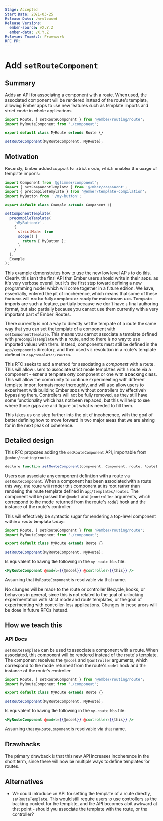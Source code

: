 ```yaml
---
Stage: Accepted
Start Date: 2021-03-25
Release Date: Unreleased
Release Versions:
  ember-source: vX.Y.Z
  ember-data: vX.Y.Z
Relevant Team(s): Framework
RFC PR:
---
```


# Add `setRouteComponent`

## Summary

Adds an API for associating a component with a route. When used, the associated
component will be rendered instead of the route's template, allowing Ember
apps to use new features such as template imports and strict mode in whole
applications.

```js
import Route, { setRouteComponent } from '@ember/routing/route';
import MyRouteComponent from './component';

export default class MyRoute extends Route {}

setRouteComponent(MyRouteComponent, MyRoute);
```

## Motivation

Recently, Ember added support for strict mode, which enables the usage of
template imports:

```js
import Component from '@glimmer/component';
import { setComponentTemplate } from '@ember/component';
import { precompileTemplate } from '@ember/template-compilation';
import MyButton from './my-button';

export default class Example extends Component {}

setComponentTemplate(
  precompileTemplate(
    `<MyButton/>`,
    {
      strictMode: true,
      scope() {
        return { MyButton };
      }
    }
  ),
  Example
);
```

This example demonstrates how to use the new low level APIs to do this. Clearly,
this isn't the final API that Ember users should write in their apps, as it's
very verbose overall, but it's the first step toward defining a new
programming model which will come together in a future edition. We have,
essentially, entered the pit of incoherence, which means that some of these
features will not be fully complete or ready for mainstream use. Template
imports are such a feature, partially because we don't have a final authoring
format, but also partially because you cannot use them currently with a very
important part of Ember: Routes.

There currently is not a way to directly set the template of a route the same
way that you can set the template of a component with `setComponentTemplate`.
This means you cannot associate a template defined with `precompileTemplate`
with a route, and so there is no way to use imported values with them. Instead,
components must still be defined in the `app/components` directory, and then
used via resolution in a route's template defined in `app/templates/routes`.

This RFC seeks to add a method for associating a _component_ with a route. This
will allow users to associate strict mode templates with a route via a
component - either a template only component or one with a backing class. This
will allow the community to continue experimenting with different template
import formats more thoroughly, and will also allow users to experiment with
building Ember apps without controllers by effectively bypassing them.
Controllers will not be fully removed, as they still have some functionality
which has not been replaced, but this will help to see where those gaps are and
figure out what is needed to fill them.

This takes us one step further into the pit of incoherence, with the goal of
better defining how to move forward in two major areas that we are aiming for in
the next peak of coherence.

## Detailed design

This RFC proposes adding the `setRouteComponent` API, importable from
`@ember/routing/route`.

```js
declare function setRouteComponent(component: Component, route: Route): void;
```

Users can associate any component definition with a route via
`setRouteComponent`. When a component has been associated with a route this way,
the route will render this component at its root rather than rendering the route
template defined in `app/templates/routes`. The component will be passed the
`@model` and `@controller` arguments, which correspond to the model returned
from the route's `model` hook and the instance of the route's controller.

This will effectively be syntactic sugar for rendering a top-level component
within a route template today:

```js
import Route, { setRouteComponent } from '@ember/routing/route';
import MyRouteComponent from './component';

export default class MyRoute extends Route {}

setRouteComponent(MyRouteComponent, MyRoute);
```

Is equivalent to having the following in the `my-route.hbs` file:

```hbs
<MyRouteComponent @model={{@model}} @controller={{this}} />
```

Assuming that `MyRouteComponent` is resolvable via that name.

No changes will be made to the route or controller lifecycle, hooks, or
behaviors in general, since this is not related to the goal of unlocking
experimentation with strict mode and route templates, or the goal of
experimenting with controller-less applications. Changes in these areas will be
done in future RFCs instead.

## How we teach this

### API Docs

`setRouteTemplate` can be used to associate a component with a route. When
associated, this component will be rendered instead of the route's template. The
component receives the `@model` and `@controller` arguments,  which correspond
to the model returned from the route's `model` hook and the instance of the
route's controller.

```js
import Route, { setRouteComponent } from '@ember/routing/route';
import MyRouteComponent from './component';

export default class MyRoute extends Route {}

setRouteComponent(MyRouteComponent, MyRoute);
```

Is equivalent to having the following in the `my-route.hbs` file:

```hbs
<MyRouteComponent @model={{@model}} @controller={{this}} />
```

Assuming that `MyRouteComponent` is resolvable via that name.

## Drawbacks

The primary drawback is that this new API increases incoherence in the short
term, since there will now be multiple ways to define templates for routes.

## Alternatives

- We could introduce an API for setting the template of a route directly,
  `setRouteTemplate`. This would still require users to use controllers as the
  backing context for the template, and the API becomes a bit awkward at that
  point - should you associate the template with the route, or the controller?
